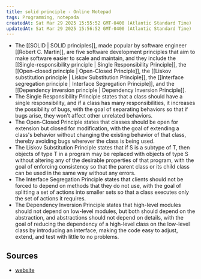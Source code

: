 ```yaml
---
title: solid principle - Online Notepad
tags: Programming, notepada
createdAt: Sat Mar 29 2025 15:55:52 GMT-0400 (Atlantic Standard Time)
updatedAt: Sat Mar 29 2025 15:56:52 GMT-0400 (Atlantic Standard Time)
---
```



- The [[SOLID | SOLID principles]], made popular by software engineer [[Robert C. Martin]], are five software development principles that aim to make software easier to scale and maintain, and they include the [[Single-responsibility principle | Single Responsibility Principle]], the [[Open–closed principle | Open-Closed Principle]], the [[Liskov substitution principle | Liskov Substitution Principle]], the [[Interface segregation principle | Interface Segregation Principle]], and the [[Dependency inversion principle | Dependency Inversion Principle]].
- The Single Responsibility Principle states that a class should have a single responsibility, and if a class has many responsibilities, it increases the possibility of bugs, with the goal of separating behaviors so that if bugs arise, they won't affect other unrelated behaviors.
- The Open-Closed Principle states that classes should be open for extension but closed for modification, with the goal of extending a class's behavior without changing the existing behavior of that class, thereby avoiding bugs wherever the class is being used.
- The Liskov Substitution Principle states that if S is a subtype of T, then objects of type T in a program may be replaced with objects of type S without altering any of the desirable properties of that program, with the goal of enforcing consistency so that the parent class or its child class can be used in the same way without any errors.
- The Interface Segregation Principle states that clients should not be forced to depend on methods that they do not use, with the goal of splitting a set of actions into smaller sets so that a class executes only the set of actions it requires.
- The Dependency Inversion Principle states that high-level modules should not depend on low-level modules, but both should depend on the abstraction, and abstractions should not depend on details, with the goal of reducing the dependency of a high-level class on the low-level class by introducing an interface, making the code easy to adjust, extend, and test with little to no problems.


## Sources
- [website](https://anotepad.com/note/read/nb6snxc5)
